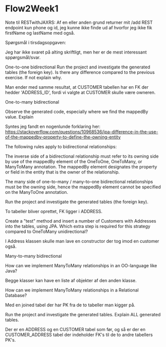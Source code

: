 # Flow2Week1

Note til RESTwithJAXRS: Af en eller anden grund returner mit /add REST endpoint kun phone og id, jeg kunne ikke finde ud af hvorfor jeg ikke fik firstName og lastName med også.

Spørgsmål i tirsdagsopgaven:

Jeg har ikke svaret på alting skriftligt, men her er de mest interessant sppørgsmål/svar.

One-to-one bidirectional
Run the project and investigate the generated tables (the foreign key). Is there any difference compared to the previous exercise. If not explain why.

Man ender med samme resultat, at CUSTOMER tabellen har en FK der hedder 'ADDRESS_ID', fordi vi valgte at CUSTOMER skulle være owneren.

One-to-many bidirectional

Observe the generated code, especially where we find the mappedBy value. Explain

Syntes jeg fandt en nogenlunde forklaring her: https://stackoverflow.com/questions/10968536/jpa-difference-in-the-use-of-the-mappedby-property-to-define-the-owning-entity

The following rules apply to bidirectional relationships:

The inverse side of a bidirectional relationship must refer to its owning side by use of the mappedBy element of the OneToOne, OneToMany, or ManyToMany annotation. The mappedBy element designates the property or field in the entity that is the owner of the relationship.

The many side of one-to-many / many-to-one bidirectional relationships must be the owning side, hence the mappedBy element cannot be specified on the ManyToOne annotation.

Run the project and investigate the generated tables (the foreign key). 

To tabeller bliver oprettet, FK ligger i ADDRESS.

Create a "test" method and insert a number of Customers with Addresses into the tables, using JPA. Which extra step is required for this strategy compared to OneToMany unidirectional?

I Address klassen skulle man lave en constructor der tog imod en customer også.

Many-to-many bidirectional

How can we implement ManyToMany relationships in an OO-language like Java?

Begge klasser kan have en liste af objekter af den anden klasse.

How can we implement ManyToMany relationships in a Relational Database?

Med en joined tabel der har PK fra de to tabeller man kigger på.

Run the project and investigate the generated tables. Explain ALL generated tables.

Der er en ADDRESS og en CUSTOMER tabel som før, og så er der en CUSTOMER_ADDRESS tabel der indeholder FK's til de to andre tabellers PK's.



